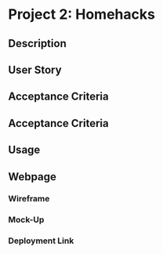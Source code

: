 # Project 2: Homehacks 

## Description


## User Story



## Acceptance Criteria


## Acceptance Criteria


## Usage 

## Webpage

### Wireframe

### Mock-Up


### Deployment Link
